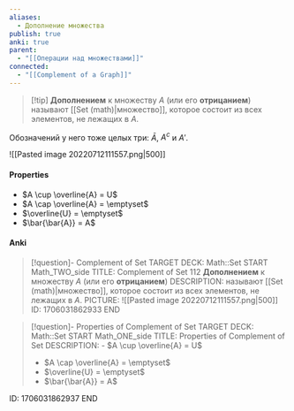 ```yaml
---
aliases:
  - Дополнение множества
publish: true
anki: true
parent:
  - "[[Операции над множествами]]"
connected:
  - "[[Complement of a Graph]]"
---
```


> [!tip] **Дополнением** к множеству $A$ (или его **отрицанием**) 
> называют [[Set (math)|множество]], которое состоит из всех элементов, не лежащих в $A$.

Обозначений у него тоже целых три: $\bar{A}$, $A^c$ и $A'$.

![[Pasted image 20220712111557.png|500]]

#### Properties
- $A \cup \overline{A} = U$
- $A \cap \overline{A} = \emptyset$
- $\overline{U} = \emptyset$
- $\bar{\bar{A}} = A$

#### Anki
> [!question]- Complement of Set
TARGET DECK: Math::Set
START
Math_TWO_side
TITLE: Complement of Set 112
**Дополнением** к множеству $A$ (или его **отрицанием**)
DESCRIPTION: называют [[Set (math)|множество]], которое состоит из всех элементов, не лежащих в $A$.
PICTURE: ![[Pasted image 20220712111557.png|500]]
ID: 1706031862933
END

> [!question]- Properties of Complement of Set
TARGET DECK: Math::Set
START
Math_ONE_side
TITLE: Properties of Complement of Set
DESCRIPTION: - $A \cup \overline{A} = U$
> - $A \cap \overline{A} = \emptyset$
> - $\overline{U} = \emptyset$
> - $\bar{\bar{A}} = A$
> 
ID: 1706031862937
END



